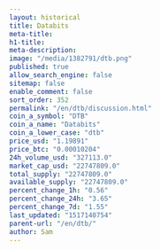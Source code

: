 ```yaml
---
layout: historical
title: Databits
meta-title: 
h1-title: 
meta-description: 
image: "/media/1382791/dtb.png"
published: true
allow_search_engine: false
sitemap: false
enable_comment: false
sort_order: 352
permalink: "/en/dtb/discussion.html"
coin_a_symbol: "DTB"
coin_a_name: "Databits"
coin_a_lower_case: "dtb"
price_usd: "1.19891"
price_btc: "0.00010204"
24h_volume_usd: "327113.0"
market_cap_usd: "22747809.0"
total_supply: "22747809.0"
available_supply: "22747809.0"
percent_change_1h: "0.56"
percent_change_24h: "3.65"
percent_change_7d: "1.55"
last_updated: "1517140754"
parent-url: "/en/dtb/"
author: Sam
---
```


